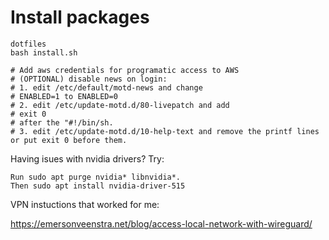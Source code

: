 # Install packages

```console
dotfiles
bash install.sh

# Add aws credentials for programatic access to AWS
# (OPTIONAL) disable news on login: 
# 1. edit /etc/default/motd-news and change
# ENABLED=1 to ENABLED=0
# 2. edit /etc/update-motd.d/80-livepatch and add  
# exit 0
# after the "#!/bin/sh.
# 3. edit /etc/update-motd.d/10-help-text and remove the printf lines or put exit 0 before them.

```


Having isues with nvidia drivers? Try:
```
Run sudo apt purge nvidia* libnvidia*.
Then sudo apt install nvidia-driver-515
```

VPN instuctions that worked for me:

https://emersonveenstra.net/blog/access-local-network-with-wireguard/
